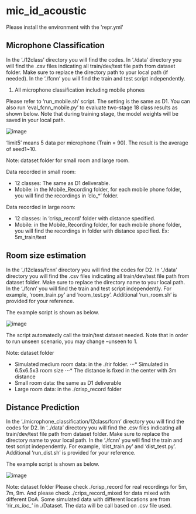 # mic_id_acoustic

Please install the environment with the 'repr.yml'

## Microphone Classification

In the ‘./12class’ directory you will find the codes. In ‘./data’ directory you will find the .csv files indicating all train/dev/test file path from dataset folder. Make sure to replace the directory path to your local path (if needed). In the ‘./fcnn’ you will find the train and test script independently.


1. All microphone classification including mobile phones

Please refer to ‘run_mobile.sh’ script. The setting is the same as D1.
You can also run ‘eval_fcnn_mobile.py’ to evaluate two-stage 18 class results as shown below. Note that during training stage, the model weights will be saved in your local path. 

![image](https://user-images.githubusercontent.com/78195585/173097212-364f7ee1-29ab-4089-a574-a5c9e7d196ef.png)

‘limit5’ means 5 data per microphone (Train = 90). The result is the average of seed1~10. 



Note: dataset folder for small room and large room.

Data recorded in small room:
-	12 classes: The same as D1 deliverable.
-	Mobile: in the Mobile_Recording folder, for each mobile phone folder, you will find the recordings in ‘clo_*’ folder.

Data recorded in large room:
-	12 classes: in ‘crisp_record’ folder with distance specified.
-	Mobile: in the Mobile_Recording folder, for each mobile phone folder, you will find the recordings in folder with distance specified. Ex: 5m_train/test


## Room size estimation

In the ‘./12class/fcnn’ directory you will find the codes for D2. In ‘./data’ directory you will find the .csv files indicating all train/dev/test file path from dataset folder. Make sure to replace the directory name to your local path. In the ‘./fcnn’ you will find the train and test script independently. For example, ‘room_train.py’ and ‘room_test.py’. Additional ‘run_room.sh’ is provided for your reference.

The example script is shown as below.

![image](https://user-images.githubusercontent.com/78195585/173098483-d6b8b549-be02-4034-80f7-ff0dadda103e.png)

The script automatedly call the train/test dataset needed. 
Note that in order to run unseen scenario, you may change –unseen to 1.

Note: dataset folder

-	Simulated medium room data: in the ./rir folder. 
⋅⋅⋅* Simulated in 6.5x6.5x3 room size
⋅⋅⋅* The distance is fixed in the center with 3m distance
-	Small room data: the same as D1 deliverable 
-	Large room data: in the ./crisp_record folder


## Distance Prediction

In the ‘./microphone_classification/12class/fcnn’ directory you will find the codes for D2. In ‘../data’ directory you will find the .csv files indicating all train/dev/test file path from dataset folder. Make sure to replace the directory name to your local path. In the ‘./fcnn’ you will find the train and test script independently. For example, ‘dist_train.py’ and ‘dist_test.py’. Additional ‘run_dist.sh’ is provided for your reference.

The example script is shown as below.

![image](https://user-images.githubusercontent.com/78195585/173107938-2671e473-ccf8-4a33-a85d-bf4179d6959d.png)

Note: dataset folder
Please check ./crisp_record for real recordings for 5m, 7m, 9m.
And please check ./crips_record_mixed for data mixed with different DoA. Some simulated data with different locations are from ‘rir_*m_loc_*’ in ./Dataset. The data will be call based on .csv file used.



